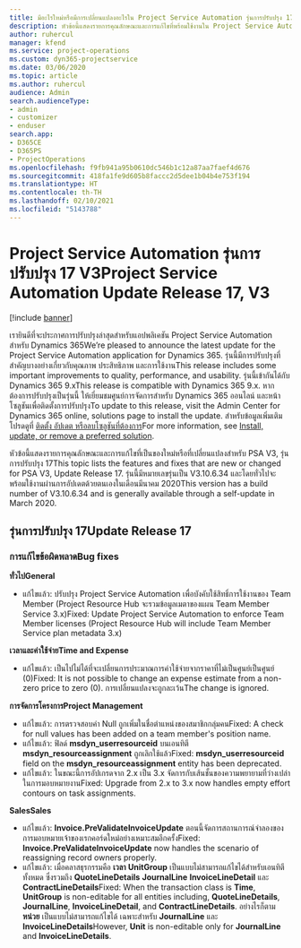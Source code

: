 ```yaml
---
title: มีอะไรใหม่หรือมีการเปลี่ยนแปลงอะไรใน Project Service Automation รุ่นการปรับปรุง 17 V3
description: หัวข้อนี้แสดงรายการคุณลักษณะและการแก้ไขที่พร้อมใช้งานใน Project Service Automation รุ่นการปรับปรุง 17 V3
author: ruhercul
manager: kfend
ms.service: project-operations
ms.custom: dyn365-projectservice
ms.date: 03/06/2020
ms.topic: article
ms.author: ruhercul
audience: Admin
search.audienceType:
- admin
- customizer
- enduser
search.app:
- D365CE
- D365PS
- ProjectOperations
ms.openlocfilehash: f9fb941a95b0610dc546b1c12a87aa7faef4d676
ms.sourcegitcommit: 418fa1fe9d605b8faccc2d5dee1b04b4e753f194
ms.translationtype: HT
ms.contentlocale: th-TH
ms.lasthandoff: 02/10/2021
ms.locfileid: "5143788"
---
```

# <a name="project-service-automation-update-release-17-v3"></a><span data-ttu-id="6b19a-103">Project Service Automation รุ่นการปรับปรุง 17 V3</span><span class="sxs-lookup"><span data-stu-id="6b19a-103">Project Service Automation Update Release 17, V3</span></span>

[!include [banner](../includes/psa-now-project-operations.md)]

<span data-ttu-id="6b19a-104">เรายินดีที่จะประกาศการปรับปรุงล่าสุดสำหรับแอปพลิเคชัน Project Service Automation สำหรับ Dynamics 365</span><span class="sxs-lookup"><span data-stu-id="6b19a-104">We’re pleased to announce the latest update for the Project Service Automation application for Dynamics 365.</span></span> <span data-ttu-id="6b19a-105">รุ่นนี้มีการปรับปรุงที่สำคัญบางอย่างเกี่ยวกับคุณภาพ ประสิทธิภาพ และการใช้งาน</span><span class="sxs-lookup"><span data-stu-id="6b19a-105">This release includes some important improvements to quality, performance, and usability.</span></span>  <span data-ttu-id="6b19a-106">รุ่นนี้เข้ากันได้กับ Dynamics 365 9.x</span><span class="sxs-lookup"><span data-stu-id="6b19a-106">This release is compatible with Dynamics 365 9.x.</span></span> <span data-ttu-id="6b19a-107">หากต้องการปรับปรุงเป็นรุ่นนี้ ให้เยี่ยมชมศูนย์การจัดการสำหรับ Dynamics 365 ออนไลน์ และหน้าโซลูชันเพื่อติดตั้งการปรับปรุง</span><span class="sxs-lookup"><span data-stu-id="6b19a-107">To update to this release, visit the Admin Center for Dynamics 365 online, solutions page to install the update.</span></span> <span data-ttu-id="6b19a-108">สำหรับข้อมูลเพิ่มเติม โปรดดูที่ [ติดตั้ง อัปเดต หรือลบโซลูชันที่ต้องการ](https://docs.microsoft.com/power-platform/admin/install-remove-preferred-solution)</span><span class="sxs-lookup"><span data-stu-id="6b19a-108">For more information, see [Install, update, or remove a preferred solution](https://docs.microsoft.com/power-platform/admin/install-remove-preferred-solution).</span></span>

<span data-ttu-id="6b19a-109">หัวข้อนี้แสดงรายการคุณลักษณะและการแก้ไขที่เป็นของใหม่หรือที่เปลี่ยนแปลงสำหรับ PSA V3, รุ่นการปรับปรุง 17</span><span class="sxs-lookup"><span data-stu-id="6b19a-109">This topic lists the features and fixes that are new or changed for PSA V3, Update Release 17.</span></span> <span data-ttu-id="6b19a-110">รุ่นนี้มีหมายเลขรุ่นเป็น V3.10.6.34 และโดยทั่วไปจะพร้อมใช้งานผ่านการอัปเดตด้วยตนเองในเดือนมีนาคม 2020</span><span class="sxs-lookup"><span data-stu-id="6b19a-110">This version has a build number of V3.10.6.34 and is generally available through a self-update in March 2020.</span></span>


## <a name="update-release-17"></a><span data-ttu-id="6b19a-111">รุ่นการปรับปรุง 17</span><span class="sxs-lookup"><span data-stu-id="6b19a-111">Update Release 17</span></span>

### <a name="bug-fixes"></a><span data-ttu-id="6b19a-112">การแก้ไขข้อผิดพลาด</span><span class="sxs-lookup"><span data-stu-id="6b19a-112">Bug fixes</span></span>

<span data-ttu-id="6b19a-113">**ทั่วไป**</span><span class="sxs-lookup"><span data-stu-id="6b19a-113">**General**</span></span>

- <span data-ttu-id="6b19a-114">แก้ไขแล้ว: ปรับปรุง Project Service Automation เพื่อบังคับใช้สิทธิ์การใช้งานของ Team Member (Project Resource Hub จะรวมข้อมูลเมตาของแผน Team Member Service 3.x)</span><span class="sxs-lookup"><span data-stu-id="6b19a-114">Fixed: Update Project Service Automation to enforce Team Member licenses (Project Resource Hub will include Team Member Service plan metadata 3.x)</span></span>
 
<span data-ttu-id="6b19a-115">**เวลาและค่าใช้จ่าย**</span><span class="sxs-lookup"><span data-stu-id="6b19a-115">**Time and Expense**</span></span>

- <span data-ttu-id="6b19a-116">แก้ไขแล้ว: เป็นไปไม่ได้ที่จะเปลี่ยนการประมาณการค่าใช้จ่ายจากราคาที่ไม่เป็นศูนย์เป็นศูนย์ (0)</span><span class="sxs-lookup"><span data-stu-id="6b19a-116">Fixed: It is not possible to change an expense estimate from a non-zero price to zero (0).</span></span> <span data-ttu-id="6b19a-117">การเปลี่ยนแปลงจะถูกละเว้น</span><span class="sxs-lookup"><span data-stu-id="6b19a-117">The change is ignored.</span></span>

<span data-ttu-id="6b19a-118">**การจัดการโครงการ**</span><span class="sxs-lookup"><span data-stu-id="6b19a-118">**Project Management**</span></span>

- <span data-ttu-id="6b19a-119">แก้ไขแล้ว: การตรวจสอบค่า Null ถูกเพิ่มในชื่อตำแหน่งของสมาชิกกลุ่มคน</span><span class="sxs-lookup"><span data-stu-id="6b19a-119">Fixed: A check for null values has been added on a team member's position name.</span></span>
- <span data-ttu-id="6b19a-120">แก้ไขแล้ว: ฟิลด์ **msdyn_userresourceid** บนเอนทิตี **msdyn_resourceassignment** ถูกเลิกใช้แล้ว</span><span class="sxs-lookup"><span data-stu-id="6b19a-120">Fixed: **msdyn_userresourceid** field on the **msdyn_resourceassignment** entity has been deprecated.</span></span>
- <span data-ttu-id="6b19a-121">แก้ไขแล้ว: ในขณะนี้การอัปเกรดจาก 2.x เป็น 3.x จัดการกับเส้นชั้นของความพยายามที่ว่างเปล่าในการมอบหมายงาน</span><span class="sxs-lookup"><span data-stu-id="6b19a-121">Fixed: Upgrade from 2.x to 3.x now handles empty effort contours on task assignments.</span></span>

<span data-ttu-id="6b19a-122">**Sales**</span><span class="sxs-lookup"><span data-stu-id="6b19a-122">**Sales**</span></span>

- <span data-ttu-id="6b19a-123">แก้ไขแล้ว: **Invoice.PreValidateInvoiceUpdate** ตอนนี้จัดการสถานการณ์จำลองของการมอบหมายเจ้าของเรกคอร์ดใหม่อย่างเหมาะสมอีกครั้ง</span><span class="sxs-lookup"><span data-stu-id="6b19a-123">Fixed: **Invoice.PreValidateInvoiceUpdate** now handles the scenario of reassigning record owners properly.</span></span>
- <span data-ttu-id="6b19a-124">แก้ไขแล้ว: เมื่อคลาสธุรกรรมคือ **เวลา** **UnitGroup** เป็นแบบไม่สามารถแก้ไขได้สำหรับเอนทิตีทั้งหมด ซึ่งรวมถึง **QuoteLineDetails** **JournalLine** **InvoiceLineDetail** และ **ContractLineDetails**</span><span class="sxs-lookup"><span data-stu-id="6b19a-124">Fixed: When the transaction class is **Time**, **UnitGroup** is non-editable for all entities including, **QuoteLineDetails**, **JournalLine**, **InvoiceLineDetail**, and **ContractLineDetails**.</span></span> <span data-ttu-id="6b19a-125">อย่างไรก็ตาม **หน่วย** เป็นแบบไม่สามารถแก้ไขได้ เฉพาะสำหรับ **JournalLine** และ **InvoiceLineDetails**</span><span class="sxs-lookup"><span data-stu-id="6b19a-125">However, **Unit** is non-editable only for **JournalLine** and **InvoiceLineDetails**.</span></span>



